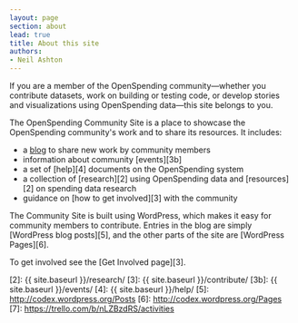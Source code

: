 ```yaml
---
layout: page
section: about
lead: true
title: About this site
authors:
- Neil Ashton
---
```


If you are a member of the OpenSpending community—whether you contribute datasets, work on building or testing code, or develop stories and visualizations using OpenSpending data—this site belongs to you.

The OpenSpending Community Site is a place to showcase the OpenSpending community's work and to share its resources. It includes:

* a [blog][1] to share new work by community members
* information about community [events][3b]
* a set of [help][4] documents on the OpenSpending system
* a collection of [research][2] using OpenSpending data and [resources][2] on spending data research
* guidance on [how to get involved][3] with the community

The Community Site is built using WordPress, which makes it easy for community members to contribute. Entries in the blog are simply [WordPress blog posts][5], and the other parts of the site are [WordPress Pages][6].

To get involved see the [Get Involved page][3].

[1]:	http://community.openspending.org/blog/
[2]:	{{ site.baseurl }}/research/
[3]:	{{ site.baseurl }}/contribute/
[3b]:   {{ site.baseurl }}/events/
[4]:	{{ site.baseurl }}/help/
[5]:	http://codex.wordpress.org/Posts
[6]:	http://codex.wordpress.org/Pages
[7]:	https://trello.com/b/nLZBzdRS/activities
